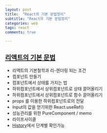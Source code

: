 ```yaml
---
layout: post
title:  "React의 기본 문법정리"
subtitle: "React의 기본 문법정리"
categories: web
tags: react
comments: true

---
```


## [리액트의 기본 문법](https://github.com/erurang/js/tree/master/react/basic)
- 리액트의 기본철학과 리-렌더링 되는 조건
- 컴포넌트 만들기
- 컴포넌트에서 상태를 가지는 법
- 하위컴포넌트에서 상위컴포넌트로 상태 끌어올리기
- 하위컴포넌트에서 상위컴포넌트로 함수 끌어올리기
- props 를 이용한 하위컴포넌트로의 전달
- Input의 값을 얻기위한 React.useRef()
- 성능관리를 위한 PureComponent / memo
- 라이프사이클
- [History](https://github.com/erurang/js/commits/master/react/basic)에서 단계별 확인가능